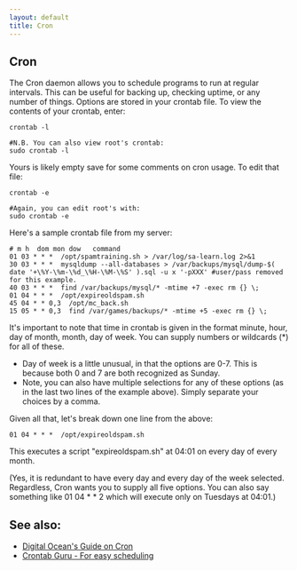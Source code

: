 ```yaml
---
layout: default
title: Cron
---
```


## Cron

The Cron daemon allows you to schedule programs to run at regular intervals. This can be useful for backing up, checking uptime, or any number of things. Options are stored in your crontab file. To view the contents of your crontab, enter:

    crontab -l

    #N.B. You can also view root's crontab:
    sudo crontab -l

Yours is likely empty save for some comments on cron usage. To edit that file:

    crontab -e

    #Again, you can edit root's with:
    sudo crontab -e

Here's a sample crontab file from my server:

    # m h  dom mon dow   command
    01 03 * * *  /opt/spamtraining.sh > /var/log/sa-learn.log 2>&1
    30 03 * * *  mysqldump --all-databases > /var/backups/mysql/dump-$( date '+\%Y-\%m-\%d_\%H-\%M-\%S' ).sql -u x '-pXXX' #user/pass removed for this example.
    40 03 * * *  find /var/backups/mysql/* -mtime +7 -exec rm {} \;
    01 04 * * *  /opt/expireoldspam.sh
    45 04 * * 0,3  /opt/mc_back.sh
    15 05 * * 0,3  find /var/games/backups/* -mtime +5 -exec rm {} \;

It's important to note that time in crontab is given in the format minute, hour, day of month, month, day of week. You can supply numbers or wildcards (\*) for all of these.

-   Day of week is a little unusual, in that the options are 0-7. This is because both 0 and 7 are both recognized as Sunday.
-   Note, you can also have multiple selections for any of these options (as in the last two lines of the example above). Simply separate your choices by a comma.

Given all that, let's break down one line from the above:

    01 04 * * *  /opt/expireoldspam.sh

This executes a script "expireoldspam.sh" at 04:01 on every day of every month.

(Yes, it is redundant to have every day and every day of the week selected. Regardless, Cron wants you to supply all five options. You can also say something like 01 04 \* \* 2 which will execute only on Tuesdays at 04:01.)

See also:
---------

- [Digital Ocean's Guide on Cron](https://www.digitalocean.com/community/tutorials/how-to-use-cron-to-automate-tasks-on-a-vps)
- [Crontab Guru - For easy scheduling](https://crontab.guru/)